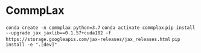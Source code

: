 # CommpLax

`conda create -n commplax python=3.7`
`conda activate commplax`
`pip install --upgrade jax jaxlib==0.1.57+cuda102 -f https://storage.googleapis.com/jax-releases/jax_releases.html`
`pip install -e ".[dev]"`
